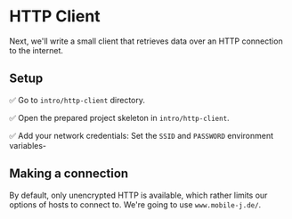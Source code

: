 # HTTP Client
Next, we'll write a small client that retrieves data over an HTTP connection to the internet.

## Setup

✅ Go to `intro/http-client` directory.

✅ Open the prepared project skeleton in `intro/http-client`.

✅ Add your network credentials: Set the  `SSID` and `PASSWORD` environment variables-

## Making a connection

By default, only unencrypted HTTP is available, which rather limits our options of hosts to connect to. We're going to use `www.mobile-j.de/`.

